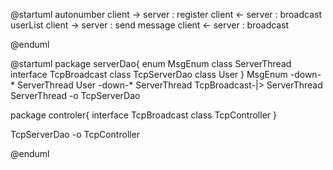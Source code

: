 @startuml
autonumber
client -> server : register
client <- server : broadcast userList
client -> server : send message
client <- server : broadcast

@enduml

@startuml
package serverDao{
	enum MsgEnum
	class ServerThread
	interface TcpBroadcast
	class TcpServerDao
	class User
}
MsgEnum -down-* ServerThread
User -down-* ServerThread
TcpBroadcast-|> ServerThread
ServerThread -o TcpServerDao

package controler{
	interface TcpBroadcast
	class TcpController
}

TcpServerDao -o TcpController 

@enduml

